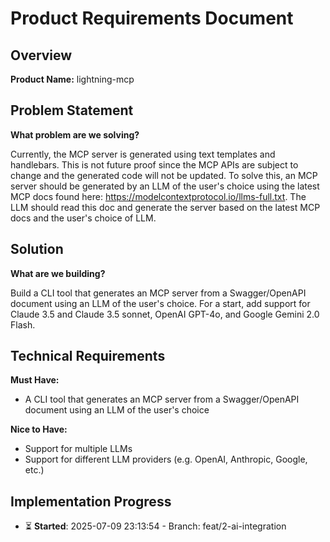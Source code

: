 # Product Requirements Document

## Overview
**Product Name:** lightning-mcp

## Problem Statement

**What problem are we solving?**

Currently, the MCP server is generated using text templates and handlebars. This is not future proof since the MCP APIs are subject to change and the generated code will not be updated. To solve this, an MCP server should be generated by an LLM of the user's choice using the latest MCP docs found here: https://modelcontextprotocol.io/llms-full.txt. The LLM should read this doc and generate the server based on the latest MCP docs and the user's choice of LLM.

## Solution
**What are we building?**

Build a CLI tool that generates an MCP server from a Swagger/OpenAPI document using an LLM of the user's choice. For a start, add support for Claude 3.5 and Claude 3.5 sonnet, OpenAI GPT-4o, and Google Gemini 2.0 Flash.

## Technical Requirements
**Must Have:**
- A CLI tool that generates an MCP server from a Swagger/OpenAPI document using an LLM of the user's choice

**Nice to Have:**
- Support for multiple LLMs
- Support for different LLM providers (e.g. OpenAI, Anthropic, Google, etc.)

## Implementation Progress
- ⏳ **Started**: 2025-07-09 23:13:54 - Branch: feat/2-ai-integration
